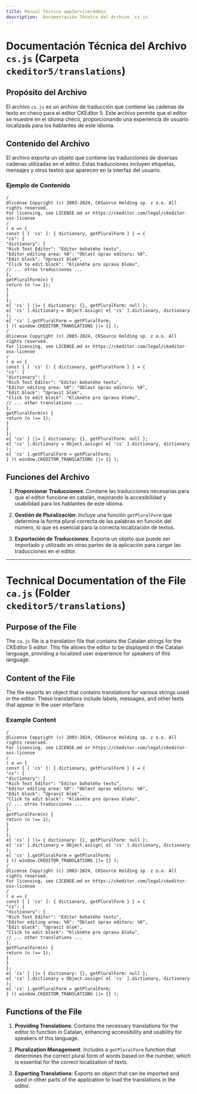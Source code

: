 ```yaml
---
title: Manual Técnico appServiserAdmin
description:  Documentación Técnica del Archivo `cs.js`
---
```


# Documentación Técnica del Archivo `cs.js` (Carpeta `ckeditor5/translations`)

## Propósito del Archivo
El archivo `cs.js` es un archivo de traducción que contiene las cadenas de texto en checo para el editor CKEditor 5. Este archivo permite que el editor se muestre en el idioma checo, proporcionando una experiencia de usuario localizada para los hablantes de este idioma.

## Contenido del Archivo
El archivo exporta un objeto que contiene las traducciones de diversas cadenas utilizadas en el editor. Estas traducciones incluyen etiquetas, mensajes y otros textos que aparecen en la interfaz del usuario.

### Ejemplo de Contenido
```
/
@license Copyright (c) 2003-2024, CKSource Holding sp. z o.o. All rights reserved.
For licensing, see LICENSE.md or https://ckeditor.com/legal/ckeditor-oss-license
/
( e => {
const { [ 'cs' ]: { dictionary, getPluralForm } } = {
"cs": {
"dictionary": {
"Rich Text Editor": "Editor bohatého textu",
"Editor editing area: %0": "Oblast úprav editoru: %0",
"Edit block": "Upravit blok",
"Click to edit block": "Klikněte pro úpravu bloku",
// ... otras traducciones ...
},
getPluralForm(n) {
return (n !== 1);
}
}
};
e[ 'cs' ] ||= { dictionary: {}, getPluralForm: null };
e[ 'cs' ].dictionary = Object.assign( e[ 'cs' ].dictionary, dictionary );
e[ 'cs' ].getPluralForm = getPluralForm;
} )( window.CKEDITOR_TRANSLATIONS ||= {} );
/
@license Copyright (c) 2003-2024, CKSource Holding sp. z o.o. All rights reserved.
For licensing, see LICENSE.md or https://ckeditor.com/legal/ckeditor-oss-license
/
( e => {
const { [ 'cs' ]: { dictionary, getPluralForm } } = {
"cs": {
"dictionary": {
"Rich Text Editor": "Editor bohatého textu",
"Editor editing area: %0": "Oblast úprav editoru: %0",
"Edit block": "Upravit blok",
"Click to edit block": "Klikněte pro úpravu bloku",
// ... other translations ...
},
getPluralForm(n) {
return (n !== 1);
}
}
};
e[ 'cs' ] ||= { dictionary: {}, getPluralForm: null };
e[ 'cs' ].dictionary = Object.assign( e[ 'cs' ].dictionary, dictionary );
e[ 'cs' ].getPluralForm = getPluralForm;
} )( window.CKEDITOR_TRANSLATIONS ||= {} );
```

## Funciones del Archivo
1. **Proporcionar Traducciones**: Contiene las traducciones necesarias para que el editor funcione en catalán, mejorando la accesibilidad y usabilidad para los hablantes de este idioma.

2. **Gestión de Pluralización**: Incluye una función `getPluralForm` que determina la forma plural correcta de las palabras en función del número, lo que es esencial para la correcta localización de textos.

3. **Exportación de Traducciones**: Exporta un objeto que puede ser importado y utilizado en otras partes de la aplicación para cargar las traducciones en el editor.

---

# Technical Documentation of the File `ca.js` (Folder `ckeditor5/translations`)

## Purpose of the File
The `ca.js` file is a translation file that contains the Catalan strings for the CKEditor 5 editor. This file allows the editor to be displayed in the Catalan language, providing a localized user experience for speakers of this language.

## Content of the File
The file exports an object that contains translations for various strings used in the editor. These translations include labels, messages, and other texts that appear in the user interface.

### Example Content
```
/
@license Copyright (c) 2003-2024, CKSource Holding sp. z o.o. All rights reserved.
For licensing, see LICENSE.md or https://ckeditor.com/legal/ckeditor-oss-license
/
( e => {
const { [ 'cs' ]: { dictionary, getPluralForm } } = {
"cs": {
"dictionary": {
"Rich Text Editor": "Editor bohatého textu",
"Editor editing area: %0": "Oblast úprav editoru: %0",
"Edit block": "Upravit blok",
"Click to edit block": "Klikněte pro úpravu bloku",
// ... otras traducciones ...
},
getPluralForm(n) {
return (n !== 1);
}
}
};
e[ 'cs' ] ||= { dictionary: {}, getPluralForm: null };
e[ 'cs' ].dictionary = Object.assign( e[ 'cs' ].dictionary, dictionary );
e[ 'cs' ].getPluralForm = getPluralForm;
} )( window.CKEDITOR_TRANSLATIONS ||= {} );
/
@license Copyright (c) 2003-2024, CKSource Holding sp. z o.o. All rights reserved.
For licensing, see LICENSE.md or https://ckeditor.com/legal/ckeditor-oss-license
/
( e => {
const { [ 'cs' ]: { dictionary, getPluralForm } } = {
"cs": {
"dictionary": {
"Rich Text Editor": "Editor bohatého textu",
"Editor editing area: %0": "Oblast úprav editoru: %0",
"Edit block": "Upravit blok",
"Click to edit block": "Klikněte pro úpravu bloku",
// ... other translations ...
},
getPluralForm(n) {
return (n !== 1);
}
}
};
e[ 'cs' ] ||= { dictionary: {}, getPluralForm: null };
e[ 'cs' ].dictionary = Object.assign( e[ 'cs' ].dictionary, dictionary );
e[ 'cs' ].getPluralForm = getPluralForm;
} )( window.CKEDITOR_TRANSLATIONS ||= {} );
```

## Functions of the File
1. **Providing Translations**: Contains the necessary translations for the editor to function in Catalan, enhancing accessibility and usability for speakers of this language.

2. **Pluralization Management**: Includes a `getPluralForm` function that determines the correct plural form of words based on the number, which is essential for the correct localization of texts.

3. **Exporting Translations**: Exports an object that can be imported and used in other parts of the application to load the translations in the editor.

